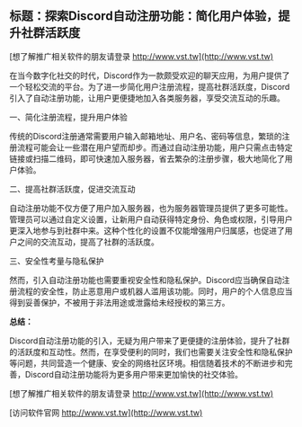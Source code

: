 ## **标题：探索Discord自动注册功能：简化用户体验，提升社群活跃度**

[想了解推广相关软件的朋友请登录 http://www.vst.tw](http://www.vst.tw)

在当今数字化社交的时代，Discord作为一款颇受欢迎的聊天应用，为用户提供了一个轻松交流的平台。为了进一步简化用户注册流程，提高社群活跃度，Discord引入了自动注册功能，让用户更便捷地加入各类服务器，享受交流互动的乐趣。

一、简化注册流程，提升用户体验

传统的Discord注册通常需要用户输入邮箱地址、用户名、密码等信息，繁琐的注册流程可能会让一些潜在用户望而却步。而通过自动注册功能，用户只需点击特定链接或扫描二维码，即可快速加入服务器，省去繁杂的注册步骤，极大地简化了用户体验。

二、提高社群活跃度，促进交流互动

自动注册功能不仅方便了用户加入服务器，也为服务器管理员提供了更多可能性。管理员可以通过自定义设置，让新用户自动获得特定身份、角色或权限，引导用户更深入地参与到社群中来。这种个性化的设置不仅能增强用户归属感，也促进了用户之间的交流互动，提高了社群的活跃度。

三、安全性考量与隐私保护

然而，引入自动注册功能也需要重视安全性和隐私保护。Discord应当确保自动注册流程的安全性，防止恶意用户或机器人滥用该功能。同时，用户的个人信息应当得到妥善保护，不被用于非法用途或泄露给未经授权的第三方。

**总结：**

Discord自动注册功能的引入，无疑为用户带来了更便捷的注册体验，提升了社群的活跃度和互动性。然而，在享受便利的同时，我们也需要关注安全性和隐私保护等问题，共同营造一个健康、安全的网络社区环境。相信随着技术的不断进步和完善，Discord自动注册功能将为更多用户带来更加愉快的社交体验。

[想了解推广相关软件的朋友请登录 http://www.vst.tw](http://www.vst.tw)


[访问软件官网 http://www.vst.tw](http://www.vst.tw)
